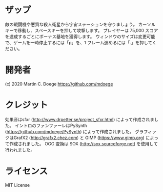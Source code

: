 # ザップ
敵の戦闘機や悪質な殺人衛星から宇宙ステーションを守りましょう。
カーソルキーで移動し、スペースキーを押して攻撃します。
プレイヤーは 75,000 スコアを達成するごとにボーナス基地を獲得します。
ウィンドウのサイズは変更可能で、ゲームを一時停止するには「p」を、1 フレーム進めるには「.」を押してください。

# 開発者
(c) 2020 Martin C. Doege
https://github.com/mdoege

# クレジット
効果音はsfxr (http://www.drpetter.se/project_sfxr.html) によって作成されました。
イントロのファンファーレはPySynth (https://github.com/mdoege/PySynth) によって作成されました。
グラフィックはGrafX2 (http://grafx2.chez.com) と GIMP (https://www.gimp.org) によって作成されました。
OGG 変換は SOX (http://sox.sourceforge.net) を使用して行われました。

# ライセンス
MIT License